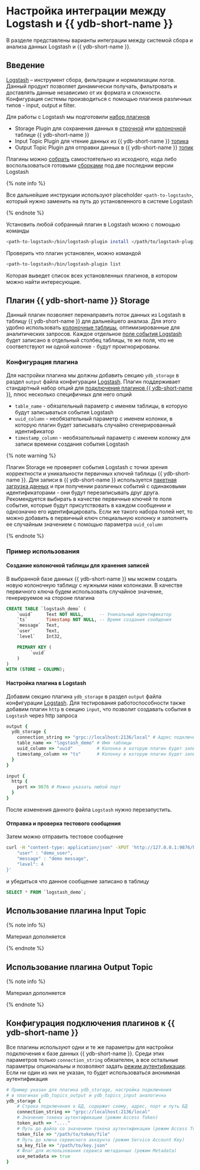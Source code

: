 # Настройка интеграции между Logstash и {{ ydb-short-name }}

В разделе представлены варианты интеграции между системой сбора и анализа данных Logstash и {{ ydb-short-name }}.

## Введение

[Logstash](https://www.elastic.co/logstash) – инструмент сбора, фильтрации и нормализации логов. Данный продукт позволяет динамически получать, фильтровать
и доставлять данные независимо от их формата и сложности. Конфигурация системы производиться с помощью плагинов различных типов - input, output и filter.

Для работы с Logstash мы подготовили [набор плагинов](https://github.com/ydb-platform/ydb-logstash-plugins)

* Storage Plugin для сохранения данных в [строчной](../concepts/datamodel/table.md#strokovye-tablicy) или [колоночной](../concepts/datamodel/table.md#column-tables) таблице {{ ydb-short-name }} 
* Input Topic Plugin для чтение данных из {{ ydb-short-name }} [топика](../concepts/topic.md)
* Output Topic Plugin для отправки данных в {{ ydb-short-name }} [топик](../concepts/topic.md)

Плагины можно [собрать](https://github.com/ydb-platform/ydb-logstash-plugins/blob/main/BUILD.md) самостоятельно из исходного, кода либо воспользоваться готовыми [сборками](https://github.com/ydb-platform/ydb-logstash-plugins/releases) под две последнии версии Logstash

{% note info %}

Все дальнейшие инструкции используют placeholder `<path-to-logstash>`, который нужно заменить на путь до установленного в системе Logstash

{% endnote %}

Установить любой собранный плагин в Logstash можно с помощью команды
```bash
<path-to-logstash>/bin/logstash-plugin install </path/to/logstash-plugin.gem>
```

Проверить что плагин установлен, можно командой
```bash
<path-to-logstash>/bin/logstash-plugin list
```
Которая выведет список всех установленных плагинов, в котором можно найти интересующие.

## Плагин {{ ydb-short-name }} Storage

Данный плагин позволяет перенаправить поток данных из Logstash в таблицу {{ ydb-short-name }} для дальнейшего анализа. Для этого удобно использовать [колоночные таблицы](../concepts/datamodel/table.md#column-tables), оптимизированные для аналитических запросов. Каждое отдельное [поле события Logstash](https://www.elastic.co/guide/en/logstash/current/event-dependent-configuration.html) будет записано в отдельный столбец таблицы, те же поля, что не соответствуют ни одной колонке - будут проигнорированы.

### Конфигурация плагина

Для настройки плагина мы должны добавить секцию `ydb_storage` в раздел `output` файла конфигурации [Logstash](https://www.elastic.co/guide/en/logstash/current/configuration.html). Плагин поддерживает стандартный набор опций для [подключения плагинов {{ ydb-short-name }}](#konfiguraciya-podklyucheniya-plaginov-k-ydb), плюс несколько специфичных для него опций

* `table_name` - обязательный параметр с именем таблицы, в которую будут записываться события Logstash
* `uuid_column` - необязательный параметр с именем колонки, в которую плагин будет записывать случайно сгенерированный идентификатор
* `timestamp_column` - необязательный параметр с именем колонку для записи времени создания события Logstash

{% note warning %}

Плагин Storage не проверяет события Logstash с точки зрения корректности и уникальности первичных ключей таблицы {{ ydb-short-name }}. Для записи в {{ ydb-short-name }} используется [пакетная загрузка данных](../dev/batch-upload.md) и при получении различных событий с одинаковыми идентификаторами - они будут перезаписывать друг друга. Рекомендуется выбирать в качестве первичные ключей те поля события, которые будут присутствовать в каждом сообщении и однозначно его идентифицировать. Если же такого набора полей нет, то можно добавить в первичный ключ специальную колонку и заполнять ее случайным значением с помощью параметра `uuid_column`

{% endnote %}

### Пример использования

#### Создание колоночной таблицы для хранения записей
В выбранной базе данных {{ ydb-short-name }} мы можем создать новую колоночную таблицу с нужными нами колонками. В качестве первичного ключа будем использовать случайное значение, генерируемое на стороне плагина

```sql
CREATE TABLE `logstash_demo` (
    `uuid`     Text NOT NULL,      -- Уникальный идентификатор
    `ts`       Timestamp NOT NULL, -- Время создания сообщения
    `message`  Text,           
    `user`     Text,           
    `level`    Int32,

    PRIMARY KEY (
         `uuid`
    )
)
WITH (STORE = COLUMN);
```

#### Настройка плагина в Logstash

Добавим секцию плагина `ydb_storage` в раздел `output` файла конфигурации [Logstash](https://www.elastic.co/guide/en/logstash/current/configuration.html).
Для тестирования работоспособности также добавим плагин `http` в секцию `input`, что позволит создавать события в `Logstash` через http запроса

```ruby
output {
  ydb_storage {
    connection_string => "grpc://localhost:2136/local" # Адрес подключения к  {{ ydb-short-name }}
    table_name => "logstash_demo" # Имя таблицы
    uuid_column => "uuid"         # Колонка в которую плагин будет записывать сгенерированный идентификатор
    timestamp_column => "ts"      # Колонку в которую плагин будет записывать timestamp события
  }
}

input {
  http {
    port => 9876 # Можно указать любой порт
  }
}
```
После изменения данного файла `Logstash` нужно перезапустить.

#### Отправка и проверка тестового сообщения
Затем можно отправить тестовое сообщение 
```bash
curl -H "content-type: application/json" -XPUT 'http://127.0.0.1:9876/http/ping' -d '{
    "user" : "demo_user",
    "message" : "demo message",
    "level": 4
}'
```
и убедиться что данное сообщение записано в таблицу
```sql
SELECT * FROM `logstash_demo`;
```

## Использование плагина Input Topic
{% note info %}

Материал дополняется

{% endnote %}

## Использование плагина Output Topic
{% note info %}

Материал дополняется

{% endnote %}

## Конфигурация подключения плагинов к {{ ydb-short-name }}

Все плагины используют одни и те же параметры для настройки подключения к базе данных {{ ydb-short-name }}. Среди этих параметров только `connection_string` обязателен, а все остальные параметры опциональны и позволяют задать [режим аутентификации](../concepts/auth.md). Если ни один из них не указан, то будет использоваться анонимная аутентификация

```ruby
# Пример указан для плагина ydb_storage, настройка подключения
# в плагинах ydb_topics_output и ydb_topics_input аналогична
ydb_storage {
    # Строка подключения к БД, содержит схему, адрес, порт и путь БД
    connection_string => "grpc://localhost:2136/local"
    # Значение токена аутентификации (режим Access Token)
    token_auth => "...."
    # Путь до файла со значением токена аутентификации (режим Access Token)
    token_file => "/path/to/token/file"
    # Путь до ключа сервисного аккаунта (режим Service Account Key)
    sa_key_file => "/path/to/key.json"
    # Флаг для использования сервиса метаданных (режим Metadata)
    use_metadata => true
}
```
